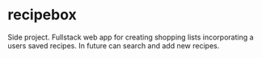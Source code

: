 # recipebox

Side project. Fullstack web app for creating shopping lists incorporating a users saved recipes. 
In future can search and add new recipes. 
